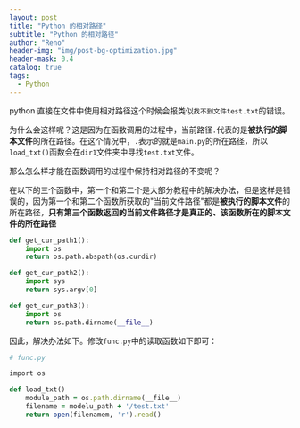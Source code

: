 ```yaml
---
layout: post
title: "Python 的相对路径"
subtitle: "Python 的相对路径"
author: "Reno"
header-img: "img/post-bg-optimization.jpg"
header-mask: 0.4
catalog: true
tags:
  - Python
---
```


python 直接在文件中使用相对路径这个时候会报类似`找不到文件test.txt`的错误。

为什么会这样呢？这是因为在函数调用的过程中，当前路径`.`代表的是**被执行的脚本文件**的所在路径。在这个情况中，`.`表示的就是`main.py`的所在路径，所以`load_txt()`函数会在`dir1`文件夹中寻找`test.txt`文件。

那么怎么样才能在函数调用的过程中保持相对路径的不变呢？

在以下的三个函数中，第一个和第二个是大部分教程中的解决办法，但是这样是错误的，因为第一个和第二个函数所获取的"当前文件路径"都是**被执行的脚本文件**的所在路径，**只有第三个函数返回的当前文件路径才是真正的、该函数所在的脚本文件的所在路径**

```python
def get_cur_path1():
    import os
    return os.path.abspath(os.curdir)

def get_cur_path2():
    import sys
    return sys.argv[0]

def get_cur_path3():
    import os
    return os.path.dirname(__file__)
```

因此，解决办法如下。修改`func.py`中的读取函数如下即可：

```ruby
# func.py

import os

def load_txt()
    module_path = os.path.dirname(__file__)    
    filename = modelu_path + '/test.txt'
    return open(filenamem, 'r').read()
```


